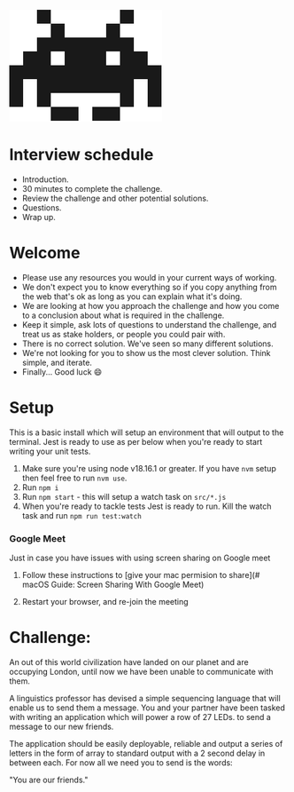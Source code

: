 ![](./src/invader.svg)

# Interview schedule

* Introduction.
* 30 minutes to complete the challenge.
* Review the challenge and other potential solutions.
* Questions.
* Wrap up.

# Welcome

* Please use any resources you would in your current ways of working.
* We don't expect you to know everything so if you copy anything from the web that's ok as long as you can explain what it's doing.
* We are looking at how you approach the challenge and how you come to a conclusion about what is required in the challenge. 
* Keep it simple, ask lots of questions to understand the challenge, and treat us as stake holders, or people you could pair with.
* There is no correct solution. We've seen so many different solutions.
* We're not looking for you to show us the most clever solution. Think simple, and iterate.
* Finally... Good luck 😄

# Setup

This is a basic install which will setup an environment that will output to the terminal. Jest is ready to use as per below when you're ready to start writing your unit tests.

1. Make sure you're using node v18.16.1 or greater. If you have `nvm` setup then feel free to run `nvm use`.
2. Run `npm i`
3. Run `npm start` - this will setup a watch task on `src/*.js`
4. When you're ready to tackle tests Jest is ready to run. Kill the watch task and run `npm run test:watch`

### Google Meet

Just in case you have issues with using screen sharing on Google meet

1. Follow these instructions to [give your mac permision to share](# macOS Guide: Screen Sharing With Google Meet)

2. Restart your browser, and re-join the meeting

# Challenge:

An out of this world civilization have landed on our planet and are occupying London, until now we have been unable to communicate with them.  

A linguistics professor has devised a simple sequencing language that will enable us to send them a message.  You and your partner have been tasked with writing an application which will power a row of 27 LEDs. to send a message to our new friends.

The application should be easily deployable, reliable and output a series of letters in the form of array to standard output with a 2 second delay in between each.  For now all we need you to send is the words:

"You are our friends."
